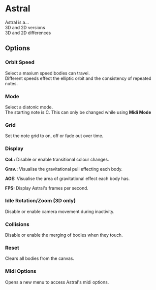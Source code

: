 # Astral

Astral is a...  
3D and 2D versions  
3D and 2D differences

## Options

### Orbit Speed

Select a maxium speed bodies can travel.  
Different speeds effect the elliptic orbit and the consistency of repeated notes.

### Mode

Select a diatonic mode.  
The starting note is C. This can only be changed while using **Midi Mode**

### Grid

Set the note grid to on, off or fade out over time.

### Display

**Col.:** Disable or enable transitional colour changes.

**Grav.:** Visualise the gravitational pull effecting each body.

**AOE:** Visualise the area of gravitational effect each body has.

**FPS:** Display Astral's frames per second.

### Idle Rotation/Zoom (3D only)

Disable or enable camera movement during inactivity.

### Collisions

Disable or enable the merging of bodies when they touch.

### Reset

Clears all bodies from the canvas.

### Midi Options

Opens a new menu to access Astral's midi options.
